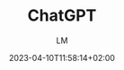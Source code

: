 ---
title: "ChatGPT"
images: # Create a folder in /static/images/tools that has the same name as this current markdown file and place the images there. We only need the file name here. If this is not clear, please refer to existing tools as references.
  - path: "chat.openai.com_chat (7).png"
  - path: "chat.openai.com_chat (8).png"
  - path: "ChatGPT_Diagram.svg"
categories:
  - "AI"
tags:
  - "AI"
  - "LLM"
links:
  - name: "chat.openai.com"
    link: "https://chat.openai.com"
summary: "A model called ChatGPT which interacts in a conversational way. The dialogue format makes it possible for ChatGPT to answer follow-up questions, admit its mistakes, challenge incorrect premises, and reject inappropriate requests."
features:
  - "Talk to chatGPT to find inspirations"
  - "Generate handy text paragraphs for routines in research"
  - "Writing emails and letters"
platforms:
  - "Web"
fields:
  - "General and Interdisciplinary"
plans:
  - name:
    description:
makers: # the makers of the tool
  - name:
    description:
author: LM   # the person who submitted this tool to KausalFlow
date: 2023-04-10T11:58:14+02:00
draft: false
---